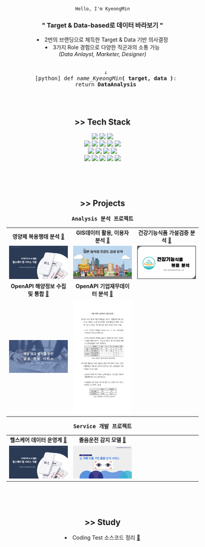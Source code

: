 <div align="center">
  <code>Hello, I'm KyeongMin</code></div>
<h3 align="center">" Target & Data-based로 데이터 바라보기 "</h3>
<li align="center">2번의 브랜딩으로 체득한 Target & Data 기반 의사결정</li>
<li align="center">3가지 Role 경험으로 다양한 직군과의 소통 가능</li>
<div align="center"><i>(Data Anlayst, Marketer, Designer)</i></div>

<br>

<pre align="center">
  ↓
  [python] def <i>name_KyeongMin</i><b>( target, data )</b>:
  return <b>DataAnalysis</b>
</pre>

<br><br>

<div align="center">
  <h2>>> Tech Stack </h2>
  <img src="https://img.shields.io/badge/python-F6F8FA.svg?style=flat&logo=python&logoColor=3776AB" /> 
  <img src="https://img.shields.io/badge/mariadb-F6F8FA.svg?style=flat&logo=mariadb&logoColor=003545" /> 
  <img src="https://img.shields.io/badge/spark-F6F8FA.svg?style=flat&logo=apachespark&logoColor=E25A1C" /> 
  <br>
  <img src="https://img.shields.io/badge/pandas-F6F8FA.svg?style=flat&logo=pandas&logoColor=150458" /> 
  <img src="https://img.shields.io/badge/numpy-F6F8FA.svg?style=flat&logo=numpy&logoColor=013243" />  
  <img src="https://img.shields.io/badge/selenium-F6F8FA.svg?style=flat&logo=selenium&logoColor=43B02A" />    
  <img src="https://img.shields.io/badge/folium-F6F8FA.svg?style=flat&logo=folium&logoColor=77B829" />    
  <img src="https://img.shields.io/badge/plotly-F6F8FA.svg?style=flat&logo=plotly&logoColor=3F4F75" />  
  <br>
  <img src="https://img.shields.io/badge/scikitlearn-F6F8FA.svg?style=flat&logo=scikitlearn&logoColor=F7931E" />  
  <img src="https://img.shields.io/badge/pytorch-F6F8FA.svg?style=flat&logo=pytorch&logoColor=EE4C2C" />  
  <img src="https://img.shields.io/badge/opencv-F6F8FA.svg?style=flat&logo=opencv&logoColor=5C3EE8" />  
  <img src="https://img.shields.io/badge/dlib-F6F8FA.svg?style=flat&logo=dlib&logoColor=008000" />  
  <br>
  <img src="https://img.shields.io/badge/notion-F6F8FA.svg?style=flat&logo=notion&logoColor=000000" /> 
  <img src="https://img.shields.io/badge/slack-F6F8FA.svg?style=flat&logo=slack&logoColor=4A154B" />  
  <img src="https://img.shields.io/badge/jira-F6F8FA.svg?style=flat&logo=jirasoftware&logoColor=0052CC" />    
  <img src="https://img.shields.io/badge/figma-F6F8FA.svg?style=flat&logo=figma&logoColor=F24E1E" />    
  <img src="https://img.shields.io/badge/lucid-F6F8FA.svg?style=flat&logo=lucid&logoColor=282C33" />  
</div>


<br><br><br>

<div align="center">
  <h2>>> Projects</h2>
  <pre><strong>Analysis 분석 프로젝트</strong></pre>
  <table>
    <tr>
      <td align="center">
        <b>영양제 복용행태 분석</b>
        <a href="https://github.com/2kilometer/BusanBD_final">🔗</a>
      </td>
      <td align="center">
        <b>GIS데이터 활용, 이용자 분석</b>
        <a href="https://github.com/2kilometer/BusanBD_mini3">🔗</a>
      </td>
      <td align="center">
        <b>건강기능식품 가설검증 분석</b>
        <a href="https://github.com/2kilometer/BusanBD_mini2">🔗</a>
      </td>
    </tr>
    <tr>
      <td width="30%"><a href="https://github.com/2kilometer/BusanBD_final">
        <img src="images/BusanBD_final.jpg"></a>
      </td>
      <td width="30%"><a href="https://github.com/2kilometer/BusanBD_mini3">
        <img src="images/BusanBD_mini3.png"></a>
      </td>
      <td width="30%"><a href="https://github.com/2kilometer/BusanBD_mini2">
        <img src="images/BusanBD_mini2.jpg"></a>
      </td>
    </tr>
    <tr>
      <td align="center">
        <b>OpenAPI 해양정보 수집 및 통합</b>
        <a href="https://github.com/2kilometer/BusanBD_mini1">🔗</a>
      </td>
      <td align="center">
        <b>OpenAPI 기업재무데이터 분석</b>
        <a href="https://github.com/2kilometer/personal_project">🔗</a>
      </td>
      <td align="center">
        &nbsp;
      </td>
    </tr>
    <tr>
      <td width="30%"><a href="https://github.com/2kilometer/BusanBD_mini1">
        <img src="images/BusanBD_mini1.jpg"></a>
      </td>
      <td align="center"><a href="https://github.com/2kilometer/personal_project">
        <img src="images/EfficiencyAnalysis.jpg" height="300"></a>
      </td>
      <td width="30%">
        &nbsp;
      </td>
    </tr>
  </table>
  
  <pre><strong>Service 개발 프로젝트</strong></pre>
  <table>
    <tr>
      <td align="center">
        <b>헬스케어 데이터 운영계</b>
        <a href="https://github.com/FINAL-BUSAN-2/DataPointOfView">🔗</a>
      </td>
      <td align="center">
        <b>졸음운전 감지 모델</b>
        <a href="https://github.com/2kilometer/BDIA_DevContest">🔗</a>
      </td>
      <td align="center">
        &nbsp;
      </td>
    </tr>
    <tr>
      <td width="30%"><a href="https://github.com/FINAL-BUSAN-2/DataPointOfView">
        <img src="images/BusanBD_final.jpg"></a>
      </td>
      <td width="30%"><a href="https://github.com/2kilometer/BDIA_DevContest">
        <img src="images/BDIA_DevContest.png"></a>
      </td>
      <td width="30%">
        &nbsp;
      </td>
    </tr>
  </table>
</div>

<br><br><br>

<div align="center">
  <h2>>> Study</h2>
  <li>Coding Test 소스코드 정리 <a href="https://github.com/2kilometer/CodingTest">🔗</a></li>
</div>
<br><br>
